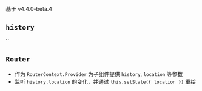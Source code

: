 基于 v4.4.0-beta.4

## `history`

``

## `Router`

- 作为 `RouterContext.Provider` 为子组件提供 `history`, `location` 等参数
- 监听 `history.location` 的变化，并通过 `this.setState({ location })` 重绘
